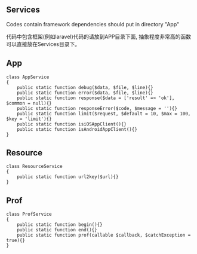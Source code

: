 ## Services

Codes contain framework dependencies should put in directory "App"

代码中包含框架(例如laravel)代码的请放到APP目录下面, 抽象程度非常高的函数可以直接放在Services目录下。


## App

```
class AppService
{
    public static function debug($data, $file, $line){}
    public static function error($data, $file, $line){}
    public static function response($data = ['result' => 'ok'], $common = null){}
    public static function responseError($code, $message = ''){}
    public static function limit($request, $default = 10, $max = 100, $key = 'limit'){}
    public static function isiOSAppClient(){}
    public static function isAndroidAppClient(){}
}
```

## Resource

```
class ResourceService
{
    public static function url2key($url){}
}
```

## Prof

```
class ProfService
{
    public static function begin(){}
    public static function end(){}
    public static function prof(callable $callback, $catchException = true){}
}
```
